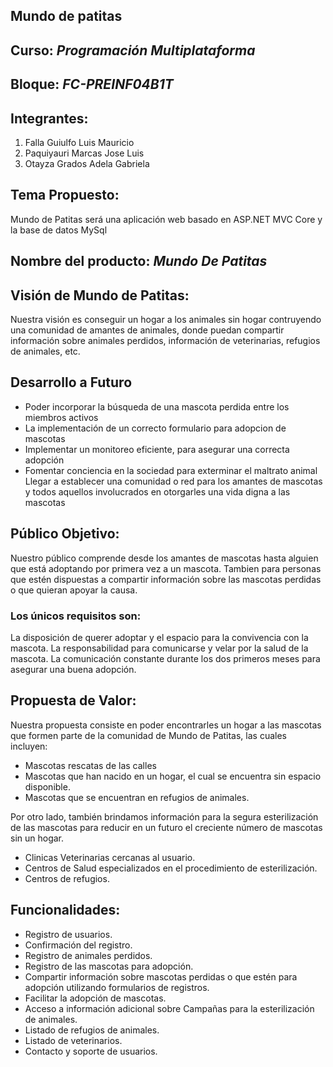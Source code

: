 ## Mundo de patitas ##
## Curso: _Programación Multiplataforma_
## Bloque: _FC-PREINF04B1T_
## Integrantes: ##  
  1. Falla Guiulfo Luis Mauricio
  2. Paquiyauri Marcas Jose Luis
  3. Otayza Grados Adela Gabriela  
 
## Tema Propuesto: ##  
Mundo de Patitas será una aplicación web basado en ASP.NET MVC Core y la base de datos MySql

## Nombre del producto:  ___Mundo De Patitas___  
## Visión de Mundo de Patitas:  ##   
Nuestra visión es  conseguir un hogar a los animales sin hogar contruyendo una comunidad de amantes de animales, donde puedan compartir información sobre animales perdidos, información de veterinarias, refugios de animales, etc.  

## Desarrollo a Futuro ##
- Poder incorporar la búsqueda de una mascota perdida entre los miembros activos
- La implementación de un correcto formulario para adopcion de mascotas
- Implementar un monitoreo eficiente, para asegurar una correcta adopción
- Fomentar conciencia en la sociedad para exterminar el maltrato animal
Llegar a establecer una comunidad o red para los amantes de mascotas y todos aquellos involucrados en otorgarles una vida digna a las mascotas


## Público Objetivo:  ##  
Nuestro público comprende desde los amantes de mascotas hasta alguien que está adoptando por primera vez a un mascota. 
Tambien para personas que estén dispuestas a compartir información sobre las mascotas perdidas o que quieran apoyar la causa.
### Los únicos requisitos son:
La disposición de querer adoptar y el espacio para la convivencia con la mascota.
La responsabilidad para comunicarse y velar por la salud de la mascota.
La comunicación constante durante los dos primeros meses para asegurar una buena adopción.



## Propuesta de Valor:  ##  
Nuestra propuesta consiste en poder encontrarles un hogar a las mascotas que formen parte de la comunidad de Mundo de Patitas, las cuales incluyen: 
- Mascotas rescatas de las calles
- Mascotas que han nacido en un hogar, el cual se encuentra sin espacio disponible.
- Mascotas que se encuentran en refugios de animales.

Por otro lado, también brindamos información para la segura esterilización de las mascotas para reducir en un futuro el creciente número de mascotas sin un hogar.
- Clinicas Veterinarias cercanas al usuario.
- Centros de Salud especializados en el procedimiento de esterilización.
- Centros de refugios.

## Funcionalidades:  ##  
- Registro de usuarios. 
- Confirmación del registro.
- Registro de animales perdidos.
- Registro de las mascotas para adopción.
- Compartir información sobre mascotas perdidas o que estén para adopción utilizando formularios de registros.
- Facilitar la adopción de mascotas.
- Acceso a información adicional sobre Campañas para la esterilización de animales.
- Listado de refugios de animales.
- Listado de veterinarios.
- Contacto y soporte de usuarios.

